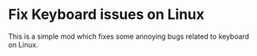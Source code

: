 # Fix Keyboard issues on Linux

This is a simple mod which fixes some annoying bugs related to keyboard on Linux.

